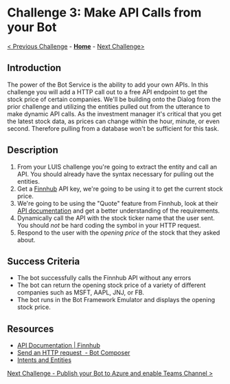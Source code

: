 # Challenge 3:  Make API Calls from your Bot  
[< Previous Challenge](./Challenge2-LUIS.md) - **[Home](../README.md)** - [Next Challenge>](./Challenge4-Deployment.md)
## Introduction

The power of the Bot Service is the ability to add your own APIs. In this challenge you will add a HTTP call out to a free API endpoint to get the stock price of certain companies. We'll be building onto the Dialog from the prior challenge and utilizing the entities pulled out from the utterance to make dynamic API calls. As the investment manager it's critical that you get the latest stock data, as prices can change within the hour, minute, or even second. Therefore pulling from a database won't be sufficient for this task.



## Description

1. From your LUIS challenge you're going to extract the entity and call an API. You should already have the syntax necessary for pulling out the entities.
2. Get a [Finnhub](https//finnhub.io/dashboard) API key, we're going to be using it to get the current stock price.
3. We're going to be using the "Quote" feature from Finnhub, look at their [API documentation](https://finnhub.io/docs/api#quote) and get a better understanding of the requirements.
5. Dynamically call the API with the stock ticker name that the user sent. You should *not* be hard coding the symbol in your HTTP request.
7. Respond to the user with the *opening price* of the stock that they asked about.

## Success Criteria
- The bot successfully calls the Finnhub API without any errors
- The bot can return the opening stock price of a variety of different companies such as MSFT, AAPL, JNJ, or FB. 
- The bot runs in the Bot Framework Emulator and displays the opening stock price.


## Resources
- [API Documentation | Finnhub](https://finnhub.io/docs/api)
- [Send an HTTP request  - Bot Composer](https://docs.microsoft.com/en-us/composer/how-to-send-http-request)
- [Intents and Entities](https://docs.microsoft.com/en-us/composer/how-to-define-intent-entity)


[Next Challenge - Publish your Bot to Azure and enable Teams Channel >](./Challenge4-Deployment.md)
